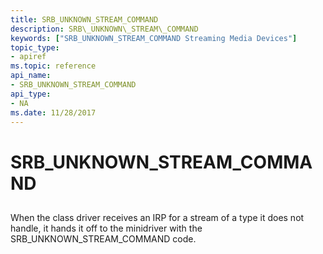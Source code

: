 ```yaml
---
title: SRB_UNKNOWN_STREAM_COMMAND
description: SRB\_UNKNOWN\_STREAM\_COMMAND
keywords: ["SRB_UNKNOWN_STREAM_COMMAND Streaming Media Devices"]
topic_type:
- apiref
ms.topic: reference
api_name:
- SRB_UNKNOWN_STREAM_COMMAND
api_type:
- NA
ms.date: 11/28/2017
---
```


# SRB\_UNKNOWN\_STREAM\_COMMAND


## <span id="ddk_srb_unknown_stream_command_ks"></span><span id="DDK_SRB_UNKNOWN_STREAM_COMMAND_KS"></span>


When the class driver receives an IRP for a stream of a type it does not handle, it hands it off to the minidriver with the SRB\_UNKNOWN\_STREAM\_COMMAND code.

 

 





